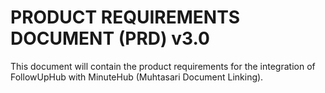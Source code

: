 # PRODUCT REQUIREMENTS DOCUMENT (PRD) v3.0

This document will contain the product requirements for the integration of FollowUpHub with MinuteHub (Muhtasari Document Linking).